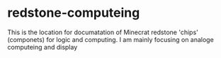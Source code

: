 # redstone-computeing
This is the location for documatation of Minecrat redstone 'chips' (componets) for logic and computing. I am mainly focusing on analoge computeing and display
